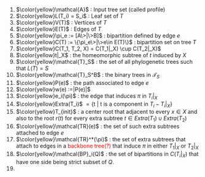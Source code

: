 1. $\color{yellow}\mathcal{A}$ : Input tree set (called profile)
2. $\color{yellow}L(T_i) = S_i$ : Leaf set of $T$ 
3. $\color{yellow}V(T)$ : Vertices of $T$
4. $\color{yellow}E(T)$ : Edges of $T$
5. $\color{yellow}\pi_e := [A\>|\>B]$ : bipartition defined by edge $e$
6. $\color{yellow}C(T) := \{\pi_e\>|\>e\in E(T)\}$ : bipartition set on tree $T$
7. $\color{yellow}C(T_1, T_2, X) = C(T_1|_X) \cup C(T_2|_X)$
8. $\color{yellow}t|_X$ : the homeomorphic subtree of $t$ induced by $X$
9. $\color{yellow}\mathcal{T}_S$ : the set of all phylogenetic trees such that $L(T) = S$
10. $\color{yellow}\mathcal{T}_S^B$ : the binary trees in $\mathcal{T}_S$
11. $\color{yellow}P(e)$ : the path associated to edge $e$
12. $\color{yellow}w(e) :=|P(e)|$
13. $\color{yellow}e_i(\pi)$ : the edge that induces $\pi$ in $T_i|_X$
14. $\color{yellow}Extra(T_i)$ $= \{\text{t | t is a component in }T_i - T_i|_X\}$ 
15. $\color{yellow}T_{init}$ : a center root that adjacent to every $x \in X$ and also to the root $r(t)$ for every extra subtree $t \in Extra(T_1) \cup Extra(T_2)$
16. $\color{yellow}\mathcal{TR}(e)$ : the set of such extra subtrees attached to edge $e$
17. $\color{yellow}\mathcal{TR}^*(\pi)$ : the set of extra subtrees that attach to edges in a <span style='color:red'>backbone tree(?)</span> that induce $\pi$ in either $T_1|_X$ or $T_2|_X$
18. $\color{yellow}\mathcal{BP}_i(Q)$ : the set of bipartitions in $C(T_i|_X)$ that have one side being strict subset of $Q$.
19. 